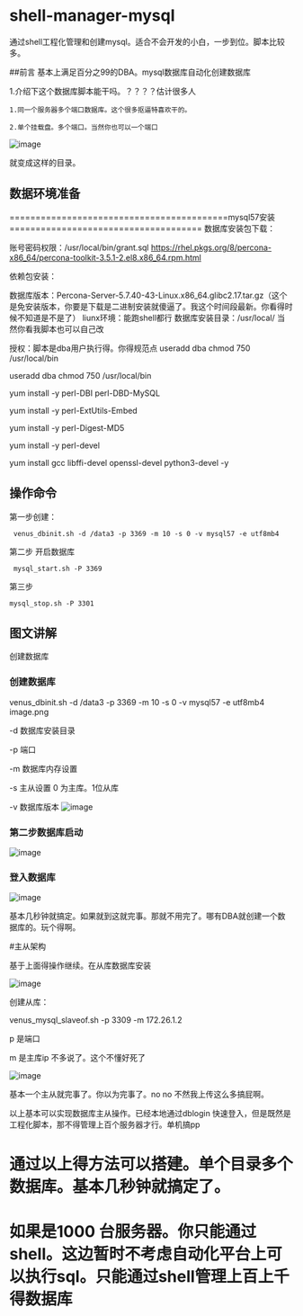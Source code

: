 # shell-manager-mysql
通过shell工程化管理和创建mysql。适合不会开发的小白，一步到位。脚本比较多。

##前言
  基本上满足百分之99的DBA。mysql数据库自动化创建数据库
  
  1.介绍下这个数据库脚本能干吗。？？？？估计很多人
  
    1.同一个服务器多个端口数据库。这个很多抠逼特喜欢干的。
    
    2.单个挂载盘。多个端口。当然你也可以一个端口
    
    
  
![image](https://user-images.githubusercontent.com/30198924/233007037-350f6e65-922d-4a7d-a2f5-e9431e793110.png)

就变成这样的目录。

## 数据环境准备
==========================================mysql57安装=====================================
数据库安装包下载：

账号密码权限：/usr/local/bin/grant.sql
https://rhel.pkgs.org/8/percona-x86_64/percona-toolkit-3.5.1-2.el8.x86_64.rpm.html

依赖包安装：

数据库版本：Percona-Server-5.7.40-43-Linux.x86_64.glibc2.17.tar.gz（这个是免安装版本，你要是下载是二进制安装就傻逼了。我这个时间段最新。你看得时候不知道是不是了）
liunx环境：能跑shell都行
数据库安装目录：/usr/local/  当然你看我脚本也可以自己改

授权：脚本是dba用户执行得。你得规范点
useradd dba
chmod 750 /usr/local/bin


useradd dba
chmod 750 /usr/local/bin

yum install -y perl-DBI perl-DBD-MySQL

yum install -y perl-ExtUtils-Embed 

yum install -y perl-Digest-MD5

yum install -y perl-devel

yum install gcc libffi-devel openssl-devel python3-devel -y

## 操作命令
第一步创建：
 
     venus_dbinit.sh -d /data3 -p 3369 -m 10 -s 0 -v mysql57 -e utf8mb4

第二步 开启数据库

     mysql_start.sh -P 3369

第三步

    mysql_stop.sh -P 3301
 

 ## 图文讲解
 

创建数据库

### 创建数据库
venus_dbinit.sh -d /data3 -p 3369 -m 10 -s 0 -v mysql57 -e utf8mb4
image.png

-d 数据库安装目录

-p 端口

-m 数据库内存设置

-s 主从设置 0 为主库。1位从库

-v 数据库版本
![image](https://user-images.githubusercontent.com/30198924/233004851-d31ebe12-c68a-4e46-9cfe-742e535e46a5.png)

### 第二步数据库启动
![image](https://user-images.githubusercontent.com/30198924/233004890-8bdedc67-b5b5-4af5-a369-01dbbb56ea66.png)


### 登入数据库
![image](https://user-images.githubusercontent.com/30198924/233004928-d416083e-87c9-4aa4-9054-a79bf6f26ace.png)

基本几秒钟就搞定。如果就到这就完事。那就不用完了。哪有DBA就创建一个数据库的。玩个得啊。

#主从架构
  
  基于上面得操作继续。在从库数据库安装
  
  ![image](https://user-images.githubusercontent.com/30198924/233006057-2ea9c6c9-cc77-4b5a-8848-5fff6ea111fd.png)
  
 创建从库：
 
 venus_mysql_slaveof.sh -p 3309 -m 172.26.1.2

  p 是端口
  
  m 是主库ip 不多说了。这个不懂好死了

![image](https://user-images.githubusercontent.com/30198924/233006505-fa8c2f83-254e-4588-b9b1-ffd5db1cdcba.png)

  
  基本一个主从就完事了。你以为完事了。no no 不然我上传这么多搞屁啊。
  
  以上基本可以实现数据库主从操作。已经本地通过dblogin 快速登入，但是既然是工程化脚本，那不得管理上百个服务器才行。单机搞pp
  
  # 通过以上得方法可以搭建。单个目录多个数据库。基本几秒钟就搞定了。
  
  # 如果是1000 台服务器。你只能通过shell。这边暂时不考虑自动化平台上可以执行sql。只能通过shell管理上百上千得数据库
  
  
  
  
